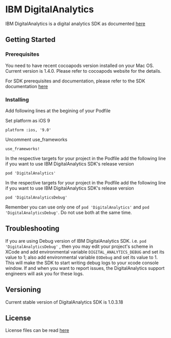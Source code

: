 # IBM DigitalAnalytics

IBM DigitalAnalytics is a digital analytics SDK as documented [here](https://developer.ibm.com/customer-engagement/tutorials/getting-started-digital-analytics-sdk-ios/)


## Getting Started

### Prerequisites

You need to have recent cocoapods version installed on your Mac OS. Current version is 1.4.0. Please refer to cocoapods website for the details.

For SDK prerequisites and documentation, please refer to the SDK documentation [here](https://developer.ibm.com/customer-engagement/tutorials/getting-started-digital-analytics-sdk-ios/)

### Installing

Add following lines at the begining of your Podfile

Set platform as iOS 9

`platform :ios, '9.0'`

Uncomment use_frameworks

`use_frameworks!`

In the respective targets for your project in the Podfile add the following line if you want to use IBM DigitalAnalytics SDK's release version

`pod 'DigitalAnalytics'`

In the respective targets for your project in the Podfile add the following line if you want to use IBM DigitalAnalytics SDK's release version

`pod 'DigitalAnalyticsDebug'`


Remember you can use only one of  `pod 'DigitalAnalytics'` and `pod 'DigitalAnalyticsDebug'`. Do not use both at the same time.

## Troubleshooting

If you are using Debug version of IBM DigitalAnalytics SDK. i.e. `pod 'DigitalAnalyticsDebug'` , then you may edit your project's scheme in XCode and add environmental variable `DIGITAL_ANALYTICS_DEBUG` and set its value to 1; also add environmental variable `EODebug` and set its value to 1. This will make the SDK to start writing debug logs to your xcode console window. If and when you want to report issues, the DigitalAnalytics support engineers will ask you for these logs.


## Versioning

Current stable version of DigitalAnalytics SDK is 1.0.3.18


## License

License files can be read [here](https://github.com/ibm-watson-cxa/DigitalAnalytics/tree/master/Licenses)
